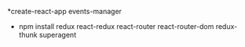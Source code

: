


*create-react-app events-manager
* npm install redux react-redux react-router react-router-dom redux-thunk superagent
